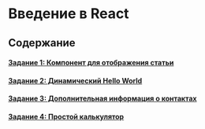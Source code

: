 # Введение в React

## Содержание

#### [Задание 1: Компонент для отображения статьи](./01-article-component)
#### [Задание 2: Динамический Hello World](./02-hello-world)
#### [Задание 3: Дополнительная информация о контактах](./03-contacts)
#### [Задание 4: Простой калькулятор](./04-calculator)
